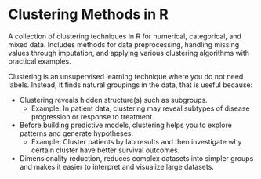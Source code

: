 # Clustering Methods in R
A collection of clustering techniques in R for numerical, categorical, and mixed data. Includes methods for data preprocessing, handling missing values through imputation, and applying various clustering algorithms with practical examples.


Clustering is an unsupervised learning technique where you do not need labels. Instead, it finds natural groupings in the data, that is useful because:
- Clustering reveals hidden structure(s) such as subgroups.
    - Example: In patient data, clustering may reveal subtypes of disease progression or response to treatment.
- Before building predictive models, clustering helps you to explore patterns and generate hypotheses.
    - Example: Cluster patients by lab results and then investigate why certain cluster have better survival outcomes.
- Dimensionality reduction, reduces complex datasets into simpler groups and makes it easier to interpret and visualize large datasets.


  
